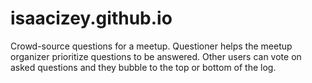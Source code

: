 # isaacizey.github.io
Crowd-source questions for a meetup. Questioner helps the meetup organizer prioritize questions to be answered. Other users can vote on asked questions and they bubble to the top or bottom of the log.
